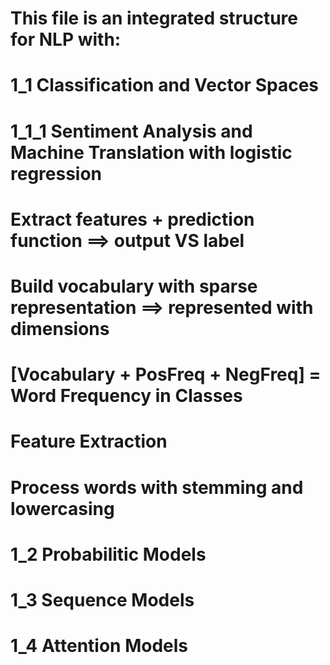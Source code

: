 # This file is an integrated structure for NLP with:
# 1_1 Classification and Vector Spaces
#     1_1_1 Sentiment Analysis and Machine Translation with logistic regression
#           Extract features + prediction function ==> output VS label
#           Build vocabulary with sparse representation ==> represented with dimensions
#           [Vocabulary + PosFreq + NegFreq] = Word Frequency in Classes
#           Feature Extraction
#           Process words with stemming and lowercasing
# 1_2 Probabilitic Models
# 1_3 Sequence Models
# 1_4 Attention Models
